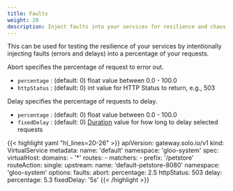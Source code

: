 ```yaml
---
title: Faults
weight: 20
description: Inject faults into your services for resilience and chaos testing
---
```


This can be used for testing the resilience of your services by intentionally injecting faults (errors and delays) into
a percentage of your requests.

Abort specifies the percentage of request to error out.

* `percentage` : (default: 0) float value between 0.0 - 100.0
* `httpStatus` : (default: 0) int value for HTTP Status to return, e.g., 503

Delay specifies the percentage of requests to delay.

* `percentage` : (default: 0) float value between 0.0 - 100.0
* `fixedDelay` : (default: 0) [Duration](https://developers.google.com/protocol-buffers/docs/reference/csharp/class/google/protobuf/well-known-types/duration)
value for how long to delay selected requests

{{< highlight yaml "hl_lines=20-26" >}}
apiVersion: gateway.solo.io/v1
kind: VirtualService
metadata:
  name: 'default'
  namespace: 'gloo-system'
spec:
  virtualHost:
    domains:
    - '*'
    routes:
    - matchers:
       - prefix: '/petstore'
      routeAction:
        single:
          upstream:
            name: 'default-petstore-8080'
            namespace: 'gloo-system'
      options:
        faults:
          abort:
            percentage: 2.5
            httpStatus: 503
          delay:
            percentage: 5.3
            fixedDelay: '5s'
{{< /highlight >}}